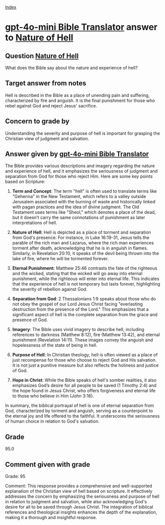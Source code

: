 
[Index](../../index.md)
# [gpt-4o-mini Bible Translator](../../answering_models/gpt-4o-mini_Bible_Translator.md) answer to [Nature of Hell](../../questions/Nature_of_Hell.md)

## Question [Nature of Hell](../../questions/Nature_of_Hell.md)
What does the Bible say about the nature and experience of hell?

## Target answer from notes
Hell is described in the Bible as a place of unending pain and suffering, characterized by fire and anguish. It is the final punishment for those who rebel against God and reject Jesus' sacrifice.

## Concern to grade by
Understanding the severity and purpose of hell is important for grasping the Christian view of judgment and salvation.

## Answer given by [gpt-4o-mini Bible Translator](../../answering_models/gpt-4o-mini_Bible_Translator.md)
The Bible provides various descriptions and imagery regarding the nature and experience of hell, and it emphasizes the seriousness of judgment and separation from God for those who reject Him. Here are some key points based on Scripture:

1. **Term and Concept**: The term "hell" is often used to translate terms like "Gehenna" in the New Testament, which refers to a valley outside Jerusalem associated with the burning of waste and historically linked with pagan practices and the idea of divine judgment. The Old Testament uses terms like "Sheol," which denotes a place of the dead, but it doesn’t carry the same connotations of punishment as later interpretations of hell.

2. **Nature of Hell**: Hell is depicted as a place of torment and separation from God's presence. For instance, in Luke 16:19-31, Jesus tells the parable of the rich man and Lazarus, where the rich man experiences torment after death, acknowledging that he is in anguish in flames. Similarly, in Revelation 20:10, it speaks of the devil being thrown into the lake of fire, where he will be tormented forever.

3. **Eternal Punishment**: Matthew 25:46 contrasts the fate of the righteous and the wicked, stating that the wicked will go away into eternal punishment, while the righteous will enter into eternal life. This indicates that the experience of hell is not temporary but lasts forever, highlighting the severity of rebellion against God.

4. **Separation from God**: 2 Thessalonians 1:9 speaks about those who do not obey the gospel of our Lord Jesus Christ facing "everlasting destruction from the presence of the Lord." This emphasizes that a significant aspect of hell is the complete separation from the grace and presence of God.

5. **Imagery**: The Bible uses vivid imagery to describe hell, including references to darkness (Matthew 8:12), fire (Matthew 13:42), and eternal punishment (Revelation 14:11). These images convey the anguish and hopelessness of the state of being in hell.

6. **Purpose of Hell**: In Christian theology, hell is often viewed as a place of just recompense for those who choose to reject God and His salvation. It is not just a punitive measure but also reflects the holiness and justice of God.

7. **Hope in Christ**: While the Bible speaks of hell's somber realities, it also emphasizes God’s desire for all people to be saved (1 Timothy 2:4) and the hope found in Jesus Christ, who offers forgiveness and eternal life to those who believe in Him (John 3:16).

In summary, the biblical portrayal of hell is one of eternal separation from God, characterized by torment and anguish, serving as a counterpoint to the eternal joy and life offered to the faithful. It underscores the seriousness of human choice in relation to God's salvation.

## Grade
95.0

## Comment given with grade
Grade: 95

Comment: This response provides a comprehensive and well-supported explanation of the Christian view of hell based on scripture. It effectively addresses the concern by emphasizing the seriousness and purpose of hell in relation to judgment and salvation, while also acknowledging God's desire for all to be saved through Jesus Christ. The integration of biblical references and theological insights enhances the depth of the explanation, making it a thorough and insightful response.
